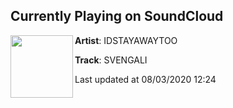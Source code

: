 ## Currently Playing on SoundCloud

[<img align="left" width="100" src="https://i1.sndcdn.com/artworks-b7nNYyEcaFM6Cnwi-FVzV1A-t50x50.jpg">](https://soundcloud.com/idstayawaytoo/svengali)

**Artist**: IDSTAYAWAYTOO 

**Track**: SVENGALI

Last updated at 08/03/2020 12:24
